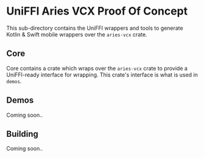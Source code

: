 # UniFFI Aries VCX Proof Of Concept
This sub-directory contains the UniFFI wrappers and tools to generate Kotlin & Swift mobile wrappers over the `aries-vcx` crate.

## Core
Core contains a crate which wraps over the `aries-vcx` crate to provide a UniFFI-ready interface for wrapping. This crate's interface is what is used in `demos`.

## Demos
Coming soon..

## Building
Coming soon..
